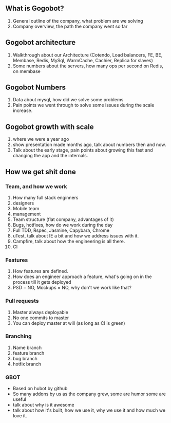## What is Gogobot?
1. General outline of the company, what problem are we solving
2. Company overview, the path the company went so far

## Gogobot architecture
1. Walkthrough about our Architecture (Cotendo, Load balancers, FE, BE, Membase, Redis, MySql, WarmCache, Cachier, Replica for slaves)
2. Some numbers about the servers, how many ops per second on Redis, on membase

## Gogobot Numbers
1. Data about mysql, how did we solve some problems
2. Pain points we went through to solve some issues during the scale increase.

## Gogobot growth with scale
1. where we were a year ago
2. show presentation made months ago, talk about numbers then and now.
3. Talk about the early stage, pain points about growing this fast and changing the app and the internals.

## How we get shit done

### Team, and how we work
1. How many full stack enginners
2. designers
3. Mobile team
4. management
5. Team structure (flat company, advantages of it)
6. Bugs, hotfixes, how do we work during the day
7. Full TDD, Rspec, Jasmine, Capybara, Chrome
8. uTest, talk about IE a bit and how we address issues with it.
9. Campfire, talk about how the engineering is all there.
9. CI

### Features
1. How features are defined.
2. How does an engineer approach a feature, what's going on in the process till it gets deployed
3. PSD = NO, Mockups = NO, why don't we work like that?

### Pull requests
1. Master always deployable
2. No one commits to master
3. You can deploy master at will (as long as CI is green)

### Branching
1. Name branch
2. feature branch
3. bug branch
4. hotfix branch

### GBOT
* Based on hubot by github
* So many addons by us as the company grew, some are humor some are useful
* talk about why is it awesome
* talk about how it's built, how we use it, why we use it and how much we love it.